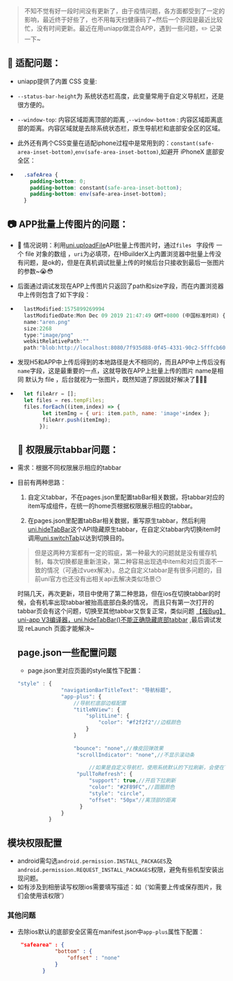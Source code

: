 > 不知不觉有好一段时间没有更新了，由于疫情问题，各方面都受到了一定的影响，最近终于好些了，也不用每天扫健康码了~然后一个原因是最近比较忙，没有时间更新。最近在用uniapp做混合APP，遇到一些问题，:pencil2: 记录一下~

## :iphone: 适配问题：

* uniapp提供了内置 CSS 变量:

* ` --status-bar-height `为 系统状态栏高度，此变量常用于自定义导航栏，还是很方便的。

* ` --window-top `: 内容区域距离顶部的距离 ,` --window-bottom ` : 内容区域距离底部的距离。内容区域就是去除系统状态栏，原生导航栏和底部安全区的区域。

* 此外还有两个CSS变量在适配iphone过程中是常用到的：`constant(safe-area-inset-bottom)`,`env(safe-area-inset-bottom)`,如避开 iPhoneX  底部安全区：

* ```css
    .safeArea {  
      padding-bottom: 0;  
      padding-bottom: constant(safe-area-inset-bottom);  
      padding-bottom: env(safe-area-inset-bottom);  
    }  
    ```

## :camera: APP批量上传图片的问题：

* :triangular_flag_on_post: 情况说明：利用[uni.uploadFile](https://uniapp.dcloud.io/api/request/network-file?id=uploadfile)API批量上传图片时，通过` files  ` 字段传 一个 file 对象的数组 ，`uri`为必填项，在HBuilderX上内置浏览器中批量上传没有问题，是ok的，但是在真机调试批量上传的时候后台只接收到最后一张图片的参数~:sob::flushed: 

* 后面通过调试发现在APP上传图片只返回了path和size字段，而在内置浏览器中上传则包含了如下字段：

* ```javascript
    lastModified:1575899269994
    lastModifiedDate:Mon Dec 09 2019 21:47:49 GMT+0800 (中国标准时间) {}
    name:"aren.png"
    size:2268
    type:"image/png"
    webkitRelativePath:""
    path:"blob:http://localhost:8080/7f935d88-0f45-4331-90c2-5fffcb60439b"
    ```

* 发现H5和APP中上传后得到的本地路径是大不相同的，而且APP中上传后没有`name`字段，这是最重要的一点，这就导致在APP上批量上传的图片 name是相同 默认为 file ，后台就视为一张图片，既然知道了原因就好解决了:tada::tada::tada:  

* ```javascript
    let fileArr = [];
    let files = res.tempFiles;
    files.forEach((item,index) => {
          let itemImg = { uri: item.path, name: 'image'+index };
          fileArr.push(itemImg);
         });
    ```

    ## :key: 权限展示tabbar问题：
    
* 需求：根据不同权限展示相应的tabbar
  
* 目前有两种思路：
  
  1. 自定义tabbar，不在pages.json里配置tabBar相关数据，将tabbar对应的item写成组件，在统一的home页根据权限展示相应的tabbar。
  
  2. 在pages.json里配置tabBar相关数据，重写原生tabbar，然后利用[uni.hideTabBar](https://uniapp.dcloud.io/api/ui/tabbar?id=hidetabbar)这个API隐藏原生tabbar，在自定义tabbar内切换item时调用[uni.switchTab](https://uniapp.dcloud.io/api/router?id=switchtab)以达到切换目的。
  
      
  
  >  但是这两种方案都有一定的瑕疵，第一种最大的问题就是没有缓存机制，每次切换都是重新渲染，第二种容易出现选中item和对应页面不一致的情况（可通过vuex解决）。总之自定义tabbar是有很多问题的，目前uni官方也还没有出相关api去解决类似场景:no_mouth:    
  
  ​	时隔几天，再次更新，项目中使用了第二种思路，但在ios在切换tabbar的时候，会有机率出现tabbar被抬高底部白条的情况， 而且只有第一次打开的tabbar页会有这个问题，切换至其他tabbar又恢复正常，类似问题 [【报Bug】uni-app V3编译器，uni.hideTabBar()不能正确隐藏底部tabbar](https://ask.dcloud.net.cn/question/95796)  ,最后调试发现 reLaunch 页面才能解决~
  
  ## page.json一些配置问题
  
  * page.json里对应页面的style属性下配置：
  
  ``` javascript
  "style" : {
                "navigationBarTitleText": "导航标题",
                "app-plus": {
                    //导航栏底部边框配置
                    "titleNView": {
                        "splitLine": {
                            "color": "#f2f2f2"//边框颜色
                        }
                    }
                    
                    "bounce": "none",//橡皮回弹效果
                     "scrollIndicator": "none",//不显示滚动条
                         
                         //如果是自定义导航栏，使用系统默认的下拉刷新，会使在下拉过程中导航栏一起被拉							下来，因为默认使用的是default刷新样式，这时需要使用circle刷新样式才不会							出现问题，需要在对应页面下配置：
                     "pullToRefresh": {
                         "support": true,//开启下拉刷新
                         "color": "#2F89FC",//圆圈颜色
                         "style": "circle",
                         "offset": "50px"//离顶部的距离
                      }
                }
            }
  ```



## 模块权限配置

* android需勾选`android.permission.INSTALL_PACKAGES`及`android.permission.REQUEST_INSTALL_PACKAGES`权限，避免有些机型安装出现问题。
* 如有涉及到相册读写权限ios需要填写描述：如（‘如需要上传或保存图片，我们会使用该权限’）

### 其他问题

* 去除ios默认的底部安全区需在manifest.json中`app-plus`属性下配置：

    ```json
     "safearea" : {
                "bottom" : {
                    "offset" : "none"
                }
            }
    ```

    

